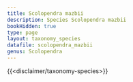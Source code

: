 ```yaml
---
title: Scolopendra mazbii
description: Species Scolopendra mazbii
bookHidden: true
type: page
layout: taxonomy_species
datafile: scolopendra_mazbii
genus: Scolopendra
---
```


{{<disclaimer/taxonomy-species>}}